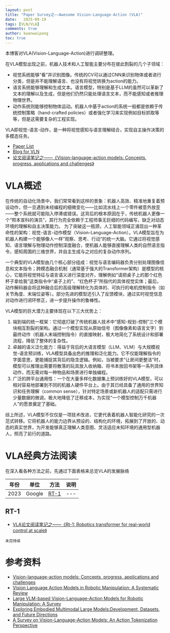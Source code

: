 ```yaml
---
layout: post
title: "Paper Survey之——Awesome Vision-Language-Action (VLA)"
date:   2025-09-19
tags: [VLN/VLA]
comments: true
author: kwanwaipang
toc: true
---
```



<!-- * 目录
{:toc} -->



本博客对VLA(Vision-Language-Action)进行调研整理。

在VLA模型出现之前，机器人技术和人工智能主要分布在彼此割裂的几个子领域：
* 视觉系统能够“看”并识别图像。传统的CV可以通过CNN来识别物体或者进行分类，但是并不能理解语言、也没有将视觉转换为action的能力。
* 语言系统能够理解和生成文本。语言模型，特别是基于LLM的虽然可以革新了文本的理解以及生成，但是他们仍然只能处理语言文本，而不能感知或者推理物理世界。
* 动作系统则能够控制物体运动。机器人中基于action的系统一般都是依赖于传统控制策略（hand-crafted policies）或者强化学习来实现例如目标抓取等等，但是这需要复杂的工程实现。

VLA即视觉-语言-动作，是一种将视觉感知与语言理解结合，实现自主操作决策的多模态任务。

* [Paper List](https://github.com/KwanWaiPang/Awesome-VLN#VLA)
* [Blog for VLN](https://kwanwaipang.github.io/VLN/)
* [论文阅读笔记之——《Vision-language-action models: Concepts, progress, applications and challenges》](https://kwanwaipang.github.io/VLA-survey-2025/)


<!-- !!!!!!!!!!!!!!!!!!!!!!!!!!!!!!!!!!!!!!!!!!!!!!!!!!!!!!!!!!!!!!!!!!!!!!!!!!!!!!!!!!!!!!!!!!!!!!!!!!!!!!!!!!!!!!!!!!!!!!!!!!! -->

# VLA概述
在传统的自动化场景中，我们常常看到这样的景象：机器人高效、精准地重复着预设动作，但一旦遇到未经编程的细微变化——比如流水线上一个零件被意外放歪——整个系统就可能陷入停滞或错误。这背后的根本原因在于，传统机器人更像一个“照本宣科的演员”，其行为完全依赖于工程师事无巨细的代码编写，缺乏对动态环境的理解和自主决策能力。
为了突破这一瓶颈，人工智能领域正涌现出一种革命性的架构：视觉-语言-动作模型（Vision-Language-Action）。VLA模型旨在为机器人构建一个能够像人一样“观察、思考、行动”的统一大脑。它通过将视觉感知、语言理解与物理动作控制深度融合，使机器人能够直接理解人类的自然语言指令，感知周围的三维世界，并自主生成与之对应的复杂动作序列。

一个典型的VLA模型由几个核心部分组成：视觉与语言编码器负责分别处理图像信息和文本指令；跨模态融合机制（通常基于强大的Transformer架构）是模型的核心，它能将视觉特征与语言语义进行深度对齐，理解例如“请把桌子上的那个红色杯子拿给我”这类指令中“桌子上的”、“红色杯子”所指代的具体视觉实体；最后，动作解码器会将这种融合后的高级理解转化为具体的、可执行的电机控制指令（如关节角度、末端位姿等）。部分先进的模型还引入了反馈模块，通过实时视觉信息对动作进行闭环修正，进一步提升操作的鲁棒性。

VLA模型的巨大潜力主要体现在以下三大优势上：
1. 端到端的统一框架：它彻底打破了传统机器人技术中“感知-规划-控制”三个模块相互割裂的架构。通过一个模型实现从原始信号（图像像素和语言文字）到最终动作（机器人末端控制指令）的直接映射，极大地简化了系统设计和部署流程，降低了整体的复杂性。
2. 卓越的语义泛化能力：得益于背后的大语言模型（LLM、VLM）与大规模视觉-语言预训练，VLA模型具备出色的推理和泛化能力。它不仅能理解指令的字面意思，更能捕捉其背后的隐含逻辑。例如，当被要求“让房间更整洁”时，模型可以推理出需要将散落的玩具放入收纳箱、将书本放回书架等一系列具体动作，而无需对每一种物品和场景进行单独编程。
3. 广泛的跨平台通用性：一个在大量多样化数据集上预训练好的VLA模型，可以相对容易地部署到不同的机器人硬件平台上。由于其已经具备了通用的世界知识和任务理解（common sense），针对特定场景或新机器人的适配只需进行少量数据的微调，极大地降低了迁移成本，为实现“一个模型控制万千机器人”的愿景奠定了基础。

综上所述，VLA模型不仅仅是一项技术改进，它更代表着机器人智能化研究的一次范式转移。它将机器人的能力边界从预设的、结构化的环境，拓展到了开放的、动态的真实世界，为开发能够真正理解人类意图、灵活适应未知环境的通用型机器人，照亮了前行的道路。



# VLA经典方法阅读

在深入看各种方法之前，先通过下面表格来总览VLA的发展脉络

<!-- [![Github stars](https://img.shields.io/github/stars/***.svg)]() -->

| 年份 | 单位 | 方法 | 说明 |
|:-----:|:-----:|:-----:|:-----:|
|2023|Google|[RT-1](https://arxiv.org/pdf/2212.06817)|---|


## RT-1
* [VLA论文阅读笔记之——《Rt-1: Robotics transformer for real-world control at scale》](https://kwanwaipang.github.io/VLA-RT1/)






~~~
未完待续
~~~








# 参考资料
* [Vision-language-action models: Concepts, progress, applications and challenges](https://arxiv.org/pdf/2505.04769?)
* [Vision Language Action Models in Robotic Manipulation: A Systematic Review](https://arxiv.org/pdf/2507.10672)
* [Large VLM-based Vision-Language-Action Models for Robotic Manipulation: A Survey](https://arxiv.org/pdf/2508.13073?)
* [Exploring Embodied Multimodal Large Models:Development, Datasets, and Future Directions](https://arxiv.org/pdf/2502.15336?)
* [A Survey on Vision-Language-Action Models: An Action Tokenization Perspective](https://arxiv.org/pdf/2507.01925)


